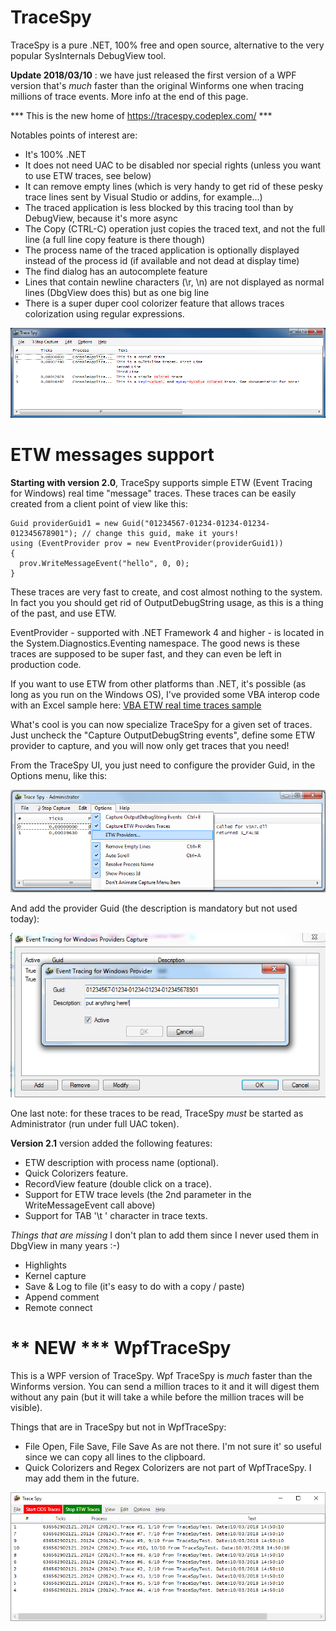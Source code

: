 # TraceSpy
TraceSpy is a pure .NET, 100% free and open source, alternative to the very popular SysInternals DebugView tool.

**Update 2018/03/10** : we have just released the first version of a WPF version that's *much* faster than the original Winforms one when tracing millions of trace events. More info at the end of this page.

*** This is the new home of https://tracespy.codeplex.com/ ***

Notables points of interest are:

* It's 100% .NET
* It does not need UAC to be disabled nor special rights (unless you want to use ETW traces, see below)
* It can remove empty lines (which is very handy to get rid of these pesky trace lines sent by Visual Studio or addins, for example...)
* The traced application is less blocked by this tracing tool than by DebugView, because it's more async
* The Copy (CTRL-C) operation just copies the traced text, and not the full line (a full line copy feature is there though)
* The process name of the traced application is optionally displayed instead of the process id (if available and not dead at display  time)
* The find dialog has an autocomplete feature
* Lines that contain newline characters (\r, \n) are not displayed as normal lines (DbgView does this) but as one big line
* There is a super duper cool colorizer feature that allows traces colorization using regular expressions.

![TrceSply.png](doc/TrceSpy.PNG?raw=true)

# ETW messages support
**Starting with version 2.0**, TraceSpy supports simple ETW (Event Tracing for Windows) real time "message" traces. These traces can be easily created from a client point of view like this:

```{{
Guid providerGuid1 = new Guid("01234567-01234-01234-01234-012345678901"); // change this guid, make it yours!
using (EventProvider prov = new EventProvider(providerGuid1))
{
  prov.WriteMessageEvent("hello", 0, 0);
}
```

These traces are very fast to create, and cost almost nothing to the system. In fact you you should get rid of OutputDebugString usage, as this is a thing of the past, and use ETW.

EventProvider - supported with .NET Framework 4 and higher - is located in the System.Diagnostics.Eventing namespace. The good news is these traces are supposed to be super fast, and they can even be left in production code.

If you want to use ETW from other platforms than .NET, it's possible (as long as you run on the Windows OS), I've provided some VBA interop code with an Excel sample here: [VBA ETW real time traces sample](vba) 

What's cool is you can now specialize TraceSpy for a given set of traces. Just uncheck the "Capture OutputDebugString events", define some ETW provider to capture, and you will now only get traces that you need!

From the TraceSpy UI, you just need to configure the provider Guid, in the Options menu, like this:

![etw1.png](doc/etw1.png?raw=true)

And add the provider Guid (the description is mandatory but not used today):

![etw2.png](doc/etw2.png?raw=true)

One last note: for these traces to be read, TraceSpy *must* be started as Administrator (run under full UAC token).

**Version 2.1** version added the following features:

* ETW description with process name (optional).
* Quick Colorizers feature.
* RecordView feature (double click on a trace).
* Support for ETW trace levels (the 2nd parameter in the WriteMessageEvent call above)
* Support for TAB '\t ' character in trace texts.

*Things that are missing* I don't plan to add them since I never used them in DbgView in many years :-)

* Highlights
* Kernel capture
* Save & Log to file (it's easy to do with a copy / paste)
* Append comment
* Remote connect

# ** NEW *** WpfTraceSpy
This is a WPF version of TraceSpy. Wpf TraceSpy is *much* faster than the Winforms version. You can send a million traces to it and it will digest them without any pain (but it will take a while before the million traces will be visible).

Things that are in TraceSpy but not in WpfTraceSpy:
* File Open, File Save, File Save As are not there. I'm not sure it' so useful since we can copy all lines to the clipboard.
* Quick Colorizers and Regex Colorizers are not part of WpfTraceSpy. I may add them in the future.

![wpftracespy.png](doc/wpftracespy.png?raw=true)
